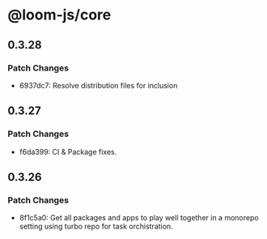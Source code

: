 # @loom-js/core

## 0.3.28

### Patch Changes

- 6937dc7: Resolve distribution files for inclusion

## 0.3.27

### Patch Changes

- f6da399: CI & Package fixes.

## 0.3.26

### Patch Changes

- 8f1c5a0: Get all packages and apps to play well together in a monorepo setting using turbo repo for task orchistration.
